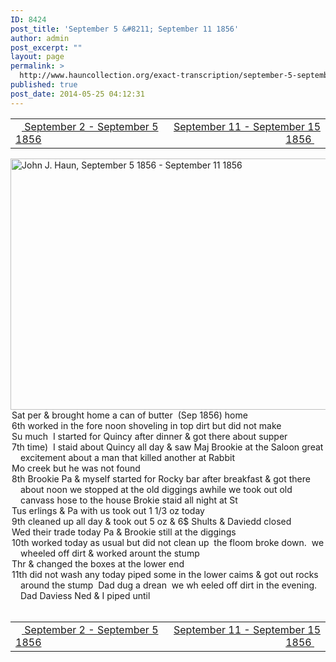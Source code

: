 ```yaml
---
ID: 8424
post_title: 'September 5 &#8211; September 11 1856'
author: admin
post_excerpt: ""
layout: page
permalink: >
  http://www.hauncollection.org/exact-transcription/september-5-september-11-1856/
published: true
post_date: 2014-05-25 04:12:31
---
```

<table style="width: 100%;" align="center">
<tbody>
<tr>
<td width="50%"><a title="September 2 – September 5 1856" href="http://www.hauncollection.org/version-2/version-ii-series-i/september-2-september-5-1856/"><img src="https://lh3.googleusercontent.com/-EFJpxxNiPNw/VqgtWBCZrMI/AAAAAAAAAFU/WfY4lPFWWkg/s800-Ic42/Soeb-Plain-Arrows-8-10px.png" alt="" width="10" height="10" /> September 2 - September 5 1856</a></td>
<td style="text-align: right;"><a title="September 11 – September 15 1856" href="http://www.hauncollection.org/version-2/version-ii-series-i/september-11-september-15-1856/"> September 11 - September 15 1856 <img src="https://lh3.googleusercontent.com/-67k0cYlpXHw/VqgtWKz1MXI/AAAAAAAAAFU/k9PW_Piyurk/s800-Ic42/Soeb-Plain-Arrows-5-10px.png" alt="" width="10" height="10" /></a></td>
</tr>
</tbody>
</table>
<a href="http://www.hauncollection.org/wp-content/uploads/John Haun/JJH_200_September 5 1856 - September 11 1856.JPG" target="_blank" rel="noopener"><img class="alignnone wp-image-2429 size-large" src="http://www.hauncollection.org/wp-content/uploads/John Haun/JJH_200_September 5 1856 - September 11 1856-1024x682.jpg" alt="John J. Haun, September 5 1856 - September 11 1856" width="604" height="402" /></a>
<div style="text-indent: -1em; padding-left: 16px;">Sat per &amp; brought home a can of butter  (Sep 1856) home</div>
<div style="text-indent: -1em; padding-left: 16px;">6th worked in the fore noon shoveling in top dirt but did not make</div>
<div style="text-indent: -1em; padding-left: 16px;">Su much  I started for Quincy after dinner &amp; got there about supper</div>
<div style="text-indent: -1em; padding-left: 16px;">7th time)  I staid about Quincy all day &amp; saw Maj Brookie at the
Saloon great excitement about a man that killed another at Rabbit</div>
<div style="text-indent: -1em; padding-left: 16px;">Mo creek but he was not found</div>
<div style="text-indent: -1em; padding-left: 16px;">8th Brookie Pa &amp; myself started for Rocky bar after breakfast &amp; got
there about noon we stopped at the old diggings awhile we took
out old canvass hose to the house Brokie staid all night at St</div>
<div style="text-indent: -1em; padding-left: 16px;">Tus erlings &amp; Pa with us took out 1 1/3 oz today</div>
<div style="text-indent: -1em; padding-left: 16px;">9th cleaned up all day &amp; took out 5 oz &amp; 6$ Shults &amp; Daviedd closed</div>
<div style="text-indent: -1em; padding-left: 16px;">Wed their trade today Pa &amp; Brookie still at the diggings</div>
<div style="text-indent: -1em; padding-left: 16px;">10th worked today as usual but did not clean up  the floom
broke down.  we wheeled off dirt &amp; worked arount the stump</div>
<div style="text-indent: -1em; padding-left: 16px;">Thr &amp; changed the boxes at the lower end</div>
<div style="text-indent: -1em; padding-left: 16px;">11th did not wash any today piped some in the lower caims
&amp; got out rocks around the stump  Dad dug a drean  we wh
eeled off dirt in the evening.  Dad Daviess Ned &amp; I piped until</div>
&nbsp;
<table style="width: 100%;" align="center">
<tbody>
<tr>
<td width="50%"><a title="September 2 – September 5 1856" href="http://www.hauncollection.org/version-2/version-ii-series-i/september-2-september-5-1856/"><img src="https://lh3.googleusercontent.com/-EFJpxxNiPNw/VqgtWBCZrMI/AAAAAAAAAFU/WfY4lPFWWkg/s800-Ic42/Soeb-Plain-Arrows-8-10px.png" alt="" width="10" height="10" /> September 2 - September 5 1856</a></td>
<td style="text-align: right;"><a title="September 11 – September 15 1856" href="http://www.hauncollection.org/version-2/version-ii-series-i/september-11-september-15-1856/"> September 11 - September 15 1856 <img src="https://lh3.googleusercontent.com/-67k0cYlpXHw/VqgtWKz1MXI/AAAAAAAAAFU/k9PW_Piyurk/s800-Ic42/Soeb-Plain-Arrows-5-10px.png" alt="" width="10" height="10" /></a></td>
</tr>
</tbody>
</table>